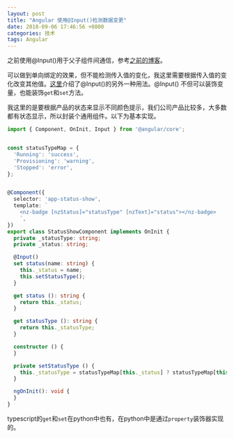 ```yaml
---
layout: post
title: "Angular 使用@Input()检测数据变更"
date: 2018-09-06 17:46:56 +0800
categories: 技术
tags: Angular
---
```


之前使用@Input()用于父子组件间通信，参考[之前的博客](/技术/2018/08/28/angular_component_communication.html)。

可以做到单向绑定的效果，但不能检测传入值的变化，我这里需要根据传入值的变化改变其他值。[这里](https://ngdev.space/angular-2-input-property-changes-detection-3ccbf7e366d2)介绍了@Input()的另外一种用法。@Input() 不但可以装饰变量，也能装饰`get`和`set`方法。

我这里的是要根据产品的状态来显示不同颜色提示，我们公司产品比较多，大多数都有状态显示，所以封装个通用组件。以下为基本实现。

```typescript
import { Component, OnInit, Input } from '@angular/core';


const statusTypeMap = {
  'Running': 'success',
  'Provisioning': 'warning',
  'Stopped': 'error',
};


@Component({
  selector: 'app-status-show',
  template: `
    <nz-badge [nzStatus]="statusType" [nzText]="status"></nz-badge>
    `,
})
export class StatusShowComponent implements OnInit {
  private _statusType: string;
  private _status: string;

  @Input()
  set status(name: string) {
    this._status = name;
    this.setStatusType();
  }

  get status (): string {
    return this._status;
  }

  get statusType (): string {
    return this._statusType;
  }

  constructor () {
  }

  private setStatusType () {
    this._statusType = statusTypeMap[this._status] ? statusTypeMap[this._status] : 'default';
  }

  ngOnInit(): void {
  }
}

```

typescript的`get`和`set`在python中也有，在python中是通过`property`装饰器实现的。